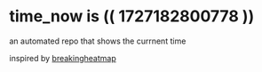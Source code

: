 # time_now is (( 1727182800778 ))

an automated repo that shows the currnent time

inspired by [breakingheatmap](https://github.com/breakingheatmap/breakingheatmap)